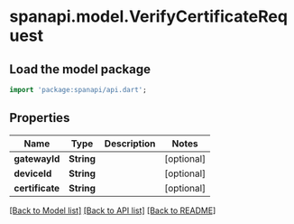 # spanapi.model.VerifyCertificateRequest

## Load the model package
```dart
import 'package:spanapi/api.dart';
```

## Properties
Name | Type | Description | Notes
------------ | ------------- | ------------- | -------------
**gatewayId** | **String** |  | [optional] 
**deviceId** | **String** |  | [optional] 
**certificate** | **String** |  | [optional] 

[[Back to Model list]](../README.md#documentation-for-models) [[Back to API list]](../README.md#documentation-for-api-endpoints) [[Back to README]](../README.md)


